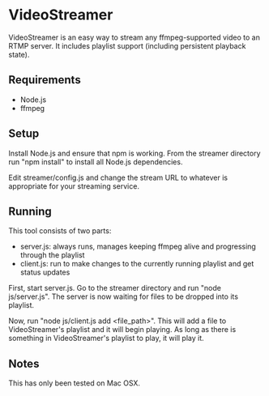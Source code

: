 # VideoStreamer

VideoStreamer is an easy way to stream any ffmpeg-supported video to an RTMP server. 
It includes playlist support (including persistent playback state).

## Requirements

- Node.js
- ffmpeg

## Setup

Install Node.js and ensure that npm is working. 
From the streamer directory run "npm install" to install all Node.js dependencies.

Edit streamer/config.js and change the stream URL to whatever is appropriate for your streaming service.

## Running

This tool consists of two parts:

- server.js: always runs, manages keeping ffmpeg alive and progressing through the playlist
- client.js: run to make changes to the currently running playlist and get status updates

First, start server.js. Go to the streamer directory and run "node js/server.js". 
The server is now waiting for files to be dropped into its playlist.

Now, run "node js/client.js add &lt;file_path&gt;". This will add a file to VideoStreamer's playlist and it will begin playing.
As long as there is something in VideoStreamer's playlist to play, it will play it.

## Notes
This has only been tested on Mac OSX.
